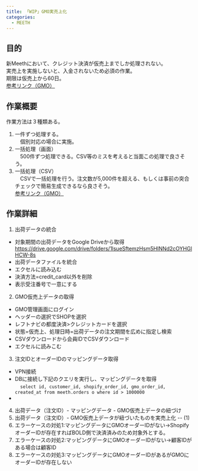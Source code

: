 ```yaml
---
title: 「WIP」GMO実売上化
categories:
  - MEETH
---
```

## 目的
新Meethにおいて、クレジット決済が仮売上までしか処理されない。  
実売上を実施しないと、入金されないため必須の作業。  
期限は仮売上から60日。  
[参考リンク（GMO）](https://faq.gmo-pg.com/service/Detail.aspx?id=2146)

## 作業概要
作業方法は３種類ある。
1. 一件ずつ処理する。  
　個別対応の場合に実施。
2. 一括処理（画面）  
　500件ずつ処理できる。CSV等のミスを考えると当面この処理で良さそう。
3. 一括処理（CSV）  
　CSVで一括処理を行う。注文数が5,000件を超える、もしくは事前の突合チェックで簡易生成できるなら良さそう。  
[参考リンク（GMO）](https://faq.gmo-pg.com/service/Detail.aspx?id=950)

## 作業詳細
1. 出荷データの統合
* 対象期間の出荷データをGoogle Driveから取得
 https://drive.google.com/drive/folders/1lsueSftemzHsm5HINNd2cOYHGlHCW-8s
* 出荷データファイルを統合
* エクセルに読み込む
* 決済方法=credit_card以外を削除
* 表示受注番号で一意にする
2. GMO仮売上データの取得
* GMO管理画面にログイン
* ヘッダーの選択でSHOPを選択
* レフトナビの都度決済>クレジットカードを選択
* 状態=仮売上、処理日時=出荷データの注文期間を広めに指定し検索
* CSVダウンロードから会員IDでCSVダウンロード
* エクセルに読みこむ
3. 注文IDとオーダーIDのマッピングデータ取得
* VPN接続
* DBに接続し下記のクエリを実行し、マッピングデータを取得  
　`select id, customer_id, shopify_order_id, gmo_order_id, created_at from meeth.orders o where id > 1000000`  
* 
4. 出荷データ（注文ID）- マッピングデータ - GMO仮売上データの紐づけ
5. 出荷データ（注文ID）- GMO仮売上データが紐づいたものを実売上化 -- (1)
6. エラーケースの対処1:マッピングデータにGMOオーダーIDがない→ShopifyオーダーIDが存在すればBOLD側で決済済みのため対象外とする。
7. エラーケースの対処2:マッピングデータにGMOオーダーIDがない→顧客IDがある場合は顧客ID
8. エラーケースの対処3:マッピングデータにGMOオーダーIDがあるがGMOにオーダーIDが存在しない

